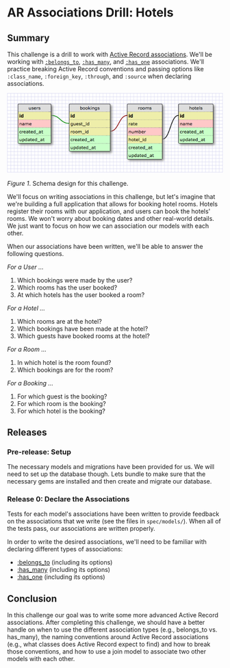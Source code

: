 # AR Associations Drill:  Hotels

## Summary
This challenge is a drill to work with [Active Record associations][RailsGuides Associations].  We'll be working with [`:belongs_to`][belongs_to], [`:has_many`][has_many], and [`:has_one`][has_one] associations.  We'll practice breaking Active Record conventions and passing options like `:class_name`, `:foreign_key`, `:through`, and `:source` when declaring associations.

![](hotels_schema.png)

*Figure 1*. Schema design for this challenge.

We'll focus on writing associations in this challenge, but let's imagine that we're building a full application that allows for booking hotel rooms. Hotels register their rooms with our application, and users can book the hotels' rooms.  We won't worry about booking dates and other real-world details.  We just want to focus on how we can association our models with each other.
 
When our associations have been written, we'll be able to answer the following questions.

*For a User ...*

1. Which bookings were made by the user?
2. Which rooms has the user booked?
3. At which hotels has the user booked a room?


*For a Hotel ...*

1. Which rooms are at the hotel?
2. Which bookings have been made at the hotel?
3. Which guests have booked rooms at the hotel?

*For a Room ...*

1. In which hotel is the room found?
2. Which bookings are for the room?

*For a Booking ...*

1. For which guest is the booking?
2. For which room is the booking?
3. For which hotel is the booking?

## Releases

### Pre-release: Setup
The necessary models and migrations have been provided for us.  We will need to set up the database though.  Lets bundle to make sure that the necessary gems are installed and then create and migrate our database.


### Release 0: Declare the Associations
Tests for each model's associations have been written to provide feedback on the associations that we write (see the files in `spec/models/`).  When all of the tests pass, our associations are written properly.

In order to write the desired associations, we'll need to be familiar with declaring different types of associations:

- [:belongs_to][RailsGuides belongs_to] (including its options)
- [:has_many][RailsGuides has_many] (including its options)
- [:has_one][RailsGuides has_one] (including its options)


## Conclusion

In this challenge our goal was to write some more advanced Active Record associations.  After completing this challenge, we should have a better handle on when to use the different association types (e.g., belongs_to vs. has_many), the naming conventions around Active Record associations (e.g., what classes does Active Record expect to find) and how to break those conventions, and how to use a join model to associate two other models with each other.

[belongs_to]: http://apidock.com/rails/ActiveRecord/Associations/ClassMethods/belongs_to
[has_many]: http://apidock.com/rails/v4.2.1/ActiveRecord/Associations/ClassMethods/has_many
[has_one]: http://apidock.com/rails/v4.2.1/ActiveRecord/Associations/ClassMethods/has_one
[RailsGuides Associations]: http://guides.rubyonrails.org/association_basics.html
[RailsGuides belongs_to]: http://guides.rubyonrails.org/association_basics.html#the-belongs-to-association
[RailsGuides has_many]: http://guides.rubyonrails.org/association_basics.html#the-has-many-association
[RailsGuides has_one]: http://guides.rubyonrails.org/association_basics.html#the-has-one-association

